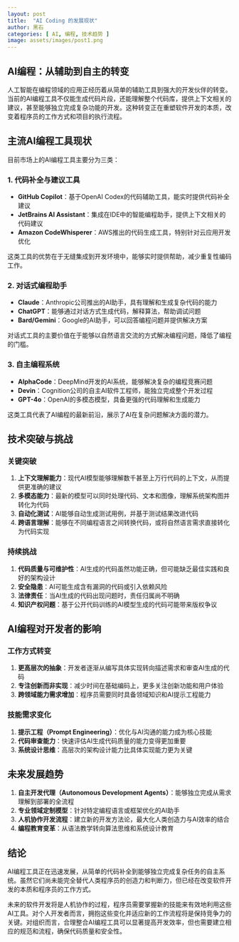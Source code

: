 ```yaml
---
layout: post
title:  "AI Coding 的发展现状"
author: 黑石
categories: [ AI, 编程, 技术趋势 ]
image: assets/images/post1.png
---
```


## AI编程：从辅助到自主的转变

人工智能在编程领域的应用正经历着从简单的辅助工具到强大的开发伙伴的转变。当前的AI编程工具不仅能生成代码片段，还能理解整个代码库，提供上下文相关的建议，甚至能够独立完成复杂功能的开发。这种转变正在重塑软件开发的本质，改变着程序员的工作方式和项目的执行流程。

## 主流AI编程工具现状

目前市场上的AI编程工具主要分为三类：

### 1. 代码补全与建议工具

- **GitHub Copilot**：基于OpenAI Codex的代码辅助工具，能实时提供代码补全建议
- **JetBrains AI Assistant**：集成在IDE中的智能编程助手，提供上下文相关的代码建议
- **Amazon CodeWhisperer**：AWS推出的代码生成工具，特别针对云应用开发优化

这类工具的优势在于无缝集成到开发环境中，能够实时提供帮助，减少重复性编码工作。

### 2. 对话式编程助手

- **Claude**：Anthropic公司推出的AI助手，具有理解和生成复杂代码的能力
- **ChatGPT**：能够通过对话方式生成代码，解释算法，帮助调试问题
- **Bard/Gemini**：Google的AI助手，可以回答编程问题并提供解决方案

对话式工具的主要价值在于能够以自然语言交流的方式解决编程问题，降低了编程的门槛。

### 3. 自主编程系统

- **AlphaCode**：DeepMind开发的AI系统，能够解决复杂的编程竞赛问题
- **Devin**：Cognition公司的自主AI软件工程师，能独立完成整个开发过程
- **GPT-4o**：OpenAI的多模态模型，具备更强的代码理解和生成能力

这类工具代表了AI编程的最新前沿，展示了AI在复杂问题解决方面的潜力。

## 技术突破与挑战

### 关键突破

1. **上下文理解能力**：现代AI模型能够理解数千甚至上万行代码的上下文，从而提供更准确的建议
2. **多模态能力**：最新的模型可以同时处理代码、文本和图像，理解系统架构图并转化为代码
3. **自动化测试**：AI能够自动生成测试用例，并基于测试结果改进代码
4. **跨语言理解**：能够在不同编程语言之间转换代码，或将自然语言需求直接转化为代码实现

### 持续挑战

1. **代码质量与可维护性**：AI生成的代码虽然功能正确，但可能缺乏最佳实践和良好的架构设计
2. **安全隐患**：AI可能生成含有漏洞的代码或引入依赖风险
3. **法律责任**：当AI生成的代码出现问题时，责任归属尚不明确
4. **知识产权问题**：基于公开代码训练的AI模型生成的代码可能带来版权争议

## AI编程对开发者的影响

### 工作方式转变

1. **更高层次的抽象**：开发者逐渐从编写具体实现转向描述需求和审查AI生成的代码
2. **专注创新而非实现**：减少时间在基础编码上，更多关注创新功能和用户体验
3. **跨领域能力需求增加**：程序员需要同时具备领域知识和AI提示工程能力

### 技能需求变化

1. **提示工程（Prompt Engineering）**：优化与AI沟通的能力成为核心技能
2. **代码审查能力**：快速评估AI生成代码质量的能力变得更加重要
3. **系统设计思维**：高层次的架构设计能力比具体实现能力更为关键

## 未来发展趋势

1. **自主开发代理（Autonomous Development Agents）**：能够独立完成从需求理解到部署的全流程
2. **专业领域定制模型**：针对特定编程语言或框架优化的AI助手
3. **人机协作开发流程**：建立新的开发方法论，最大化人类创造力与AI效率的结合
4. **编程教育变革**：从语法教学转向算法思维和系统设计教育

## 结论

AI编程工具正在迅速发展，从简单的代码补全到能够独立完成复杂任务的自主系统。虽然它们尚未能完全替代人类程序员的创造力和判断力，但已经在改变软件开发的本质和程序员的工作方式。

未来的软件开发将是人机协作的过程，程序员需要掌握新的技能来有效地利用这些AI工具。对个人开发者而言，拥抱这些变化并适应新的工作流程将是保持竞争力的关键。对组织而言，合理整合AI编程工具可以显著提高开发效率，但也需要建立相应的规范和流程，确保代码质量和安全性。 